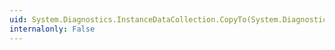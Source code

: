 ```yaml
---
uid: System.Diagnostics.InstanceDataCollection.CopyTo(System.Diagnostics.InstanceData[],System.Int32)
internalonly: False
---
```


